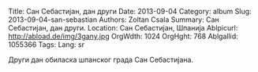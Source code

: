 Title: Сан Себастијан, дан други
Date: 2013-09-04
Category: album
Slug: 2013-09-04-san-sebastian
Authors: Zoltan Csala
Summary: Сан Себастијан, дан други.
Location: Сан Себастијан, Шпанија
Ablpicurl: http://abload.de/img/3gany.jpg
OrgWdth: 1024
OrgHght: 768
Ablgallid: 1055366
Tags:
Lang: sr

Други дан обиласка шпанског града Сан Себастијана.
